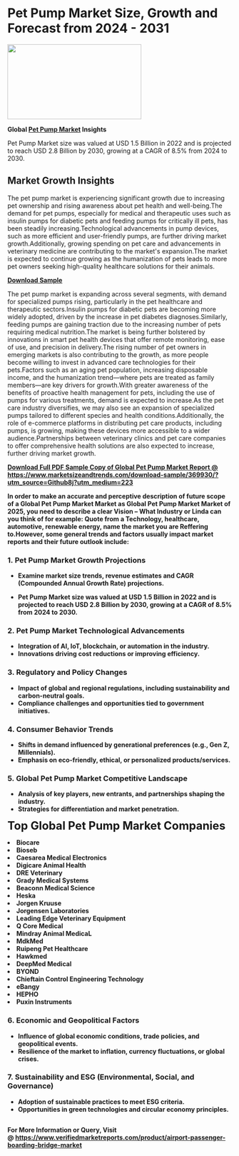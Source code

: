 <H1>Pet Pump Market Size, Growth and Forecast from 2024 - 2031</H1><img class="aligncenter size-medium wp-image-584254" src="https://thirdeyenews.in/wp-content/uploads/2024/09/Global-Market-Research-300x168.jpeg" alt="" width="300" height="168" /><p><strong>Global&nbsp;<a href="https://www.marketsizeandtrends.com/download-sample/369930/?utm_source=Github8j?utm_medium=223">Pet Pump Market</a> Insights</strong></p><p>Pet Pump Market size was valued at USD 1.5 Billion in 2022 and is projected to reach USD 2.8 Billion by 2030, growing at a CAGR of 8.5% from 2024 to 2030.</p><p><h2>Market Growth Insights</h2> <p>The pet pump market is experiencing significant growth due to increasing pet ownership and rising awareness about pet health and well-being.The demand for pet pumps, especially for medical and therapeutic uses such as insulin pumps for diabetic pets and feeding pumps for critically ill pets, has been steadily increasing.Technological advancements in pump devices, such as more efficient and user-friendly pumps, are further driving market growth.Additionally, growing spending on pet care and advancements in veterinary medicine are contributing to the market's expansion.The market is expected to continue growing as the humanization of pets leads to more pet owners seeking high-quality healthcare solutions for their animals.</p> <p><strong><a href="#">Download Sample</a></strong></p> <p>The pet pump market is expanding across several segments, with demand for specialized pumps rising, particularly in the pet healthcare and therapeutic sectors.Insulin pumps for diabetic pets are becoming more widely adopted, driven by the increase in pet diabetes diagnoses.Similarly, feeding pumps are gaining traction due to the increasing number of pets requiring medical nutrition.The market is being further bolstered by innovations in smart pet health devices that offer remote monitoring, ease of use, and precision in delivery.The rising number of pet owners in emerging markets is also contributing to the growth, as more people become willing to invest in advanced care technologies for their pets.Factors such as an aging pet population, increasing disposable income, and the humanization trend—where pets are treated as family members—are key drivers for growth.With greater awareness of the benefits of proactive health management for pets, including the use of pumps for various treatments, demand is expected to increase.As the pet care industry diversifies, we may also see an expansion of specialized pumps tailored to different species and health conditions.Additionally, the role of e-commerce platforms in distributing pet care products, including pumps, is growing, making these devices more accessible to a wider audience.Partnerships between veterinary clinics and pet care companies to offer comprehensive health solutions are also expected to increase, further driving market growth.</p> <p><strong><a href="#"></p><p><span class=""><strong>Download Full PDF Sample Copy of Global Pet Pump Market Report</strong> @ <a href="https://www.marketsizeandtrends.com/download-sample/369930/?utm_source=Github8j?utm_medium=223" target="_blank">https://www.marketsizeandtrends.com/download-sample/369930/?utm_source=Github8j?utm_medium=223</a></span></p><p>In order to make an accurate and perceptive description of future scope of a Global&nbsp;Pet Pump Market Market as Global&nbsp;Pet Pump Market Market of 2025, you need to describe a clear Vision &ndash; What Industry or Linda can you think of for example: Quote from a Technology, healthcare, automotive, renewable energy, name the market you are Reffering to.However, some general trends and factors usually impact market reports and their future outlook include:</p><h3>1.&nbsp;<strong>Pet Pump Market Growth Projections</strong></h3><ul><li>Examine market size trends, revenue estimates and CAGR (Compounded Annual Growth Rate) projections.</li><li><p>Pet Pump Market size was valued at USD 1.5 Billion in 2022 and is projected to reach USD 2.8 Billion by 2030, growing at a CAGR of 8.5% from 2024 to 2030.</p></li></ul><h3>2.&nbsp;<strong>Pet Pump Market Technological Advancements</strong></h3><ul><li>Integration of AI, IoT, blockchain, or automation in the industry.</li><li>Innovations driving cost reductions or improving efficiency.</li></ul><h3>3.&nbsp;<strong>Regulatory and Policy Changes</strong></h3><ul><li>Impact of global and regional regulations, including sustainability and carbon-neutral goals.</li><li>Compliance challenges and opportunities tied to government initiatives.</li></ul><h3>4.&nbsp;<strong>Consumer Behavior Trends</strong></h3><ul><li>Shifts in demand influenced by generational preferences (e.g., Gen Z, Millennials).</li><li>Emphasis on eco-friendly, ethical, or personalized products/services.</li></ul><h3>5.&nbsp;<strong>Global Pet Pump Market Competitive Landscape</strong></h3><ul><li>Analysis of key players, new entrants, and partnerships shaping the industry.</li><li>Strategies for differentiation and market penetration.</li></ul><p data-pm-slice="1 1 []"><span style="color: inherit; font-family: inherit; font-size: 25px;">Top Global Pet Pump Market Companies</span></p><div class="" data-test-id=""><p><li>Biocare</li><li> Bioseb</li><li> Caesarea Medical Electronics</li><li> Digicare Animal Health</li><li> DRE Veterinary</li><li> Grady Medical Systems</li><li> Beaconn Medical Science</li><li> Heska</li><li> Jorgen Kruuse</li><li> Jorgensen Laboratories</li><li> Leading Edge Veterinary Equipment</li><li> Q Core Medical</li><li> Mindray Animal MedicaL</li><li> MdkMed</li><li> Ruipeng Pet Healthcare</li><li> Hawkmed</li><li> DeepMed Medical</li><li> BYOND</li><li> Chieftain Control Engineering Technology</li><li> eBangy</li><li> HEPHO</li><li> Puxin Instruments</li></p></div><h3>6.&nbsp;<strong>Economic and Geopolitical Factors</strong></h3><ul><li>Influence of global economic conditions, trade policies, and geopolitical events.</li><li>Resilience of the market to inflation, currency fluctuations, or global crises.</li></ul><h3>7.&nbsp;<strong>Sustainability and ESG (Environmental, Social, and Governance)</strong></h3><ul><li>Adoption of sustainable practices to meet ESG criteria.</li><li>Opportunities in green technologies and circular economy principles.</li></ul><h2><strong style="font-size: 14px;">For More Information or Query, Visit @&nbsp;</strong><a style="background-color: #ffffff; font-size: 14px;" href="https://www.marketsizeandtrends.com/report/pet-pump-market/" target="_blank">https://www.verifiedmarketreports.com/product/airport-passenger-boarding-bridge-market</a></h2>